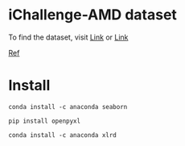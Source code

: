 # iChallenge-AMD dataset

To find the dataset, visit [Link](https:/​/amd.​grand-​challenge.​org/)​ or [Link](http://ai.baidu.com/broad/download)

[Ref](https://github.com/PacktPublishing/PyTorch-Computer-Vision-Cookbook/issues/2)

# Install

```
conda install -c anaconda seaborn

pip install openpyxl

conda install -c anaconda xlrd
```
